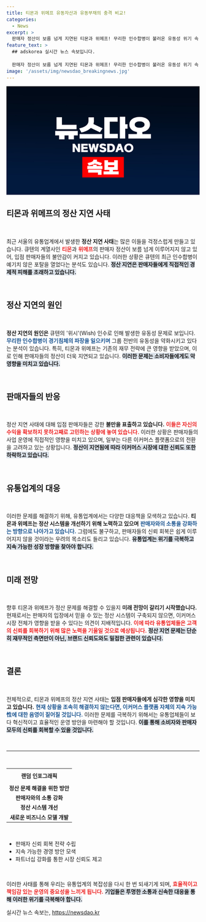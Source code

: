 ```yaml
---
title: 티몬과 위메프 유동자산과 유동부채의 충격 비교!
categories:
  - News
excerpt: >
  판매자 정산이 보름 넘게 지연된 티몬과 위메프! 무리한 인수합병이 불러온 유동성 위기 속 판매자들의 불안이 커지고 있다. 이 사태 뒤에 숨겨진 진실은? 클릭해서 확인해보세요!
feature_text: >
  ## adskorea 실시간 뉴스 속보입니다.

  판매자 정산이 보름 넘게 지연된 티몬과 위메프! 무리한 인수합병이 불러온 유동성 위기 속 판매자들의 불안이 커지고 있다. 이 사태 뒤에 숨겨진 진실은? 클릭해서 확인해보세요!
image: '/assets/img/newsdao_breakingnews.jpg'
---
```


<p><img src="/assets/img/newsdao_breakingnews.jpg" alt="adskorea 속보" /></p>

<h2 data-ke-size="size26">티몬과 위메프의 정산 지연 사태</h2>

<p data-ke-size="size16">&nbsp;</p>

<p>최근 서울의 유통업계에서 발생한 <b>정산 지연 사태</b>는 많은 이들을 걱정스럽게 만들고 있습니다. 큐텐의 계열사인 <b><span style="color: #ee2323;">티몬</span></b>과 <b><span style="color: #ee2323;">위메프</span></b>의 판매자 정산이 보름 넘게 이루어지지 않고 있어, 입점 판매자들의 불안감이 커지고 있습니다. 이러한 상황은 큐텐의 최근 인수합병이 예기치 않은 포탈을 열었다는 분석도 있습니다. <b><span style="background-color: #21538527;">정산 지연은 판매자들에게 직접적인 경제적 피해를 초래하고 있습니다.</span></b> </p>

<p data-ke-size="size16">&nbsp;</p>

<h2 data-ke-size="size26">정산 지연의 원인</h2>

<p data-ke-size="size16">&nbsp;</p>

<p><b>정산 지연의 원인은</b> 큐텐의 '위시'(Wish) 인수로 인해 발생한 유동성 문제로 보입니다. <b><span style="color: #1a5490;">무리한 인수합병이 경기침체의 파장을 일으키며</span></b> 그룹 전반의 유동성을 약화시키고 있다는 분석이 있습니다. 특히, 티몬과 위메프는 기존의 재무 전략에 큰 영향을 받았으며, 이로 인해 판매자들의 정산이 더욱 지연되고 있습니다. <b><span style="background-color: #21538527;">이러한 문제는 소비자들에게도 악영향을 미치고 있습니다.</span></b> </p>

<p data-ke-size="size16">&nbsp;</p>

<h2 data-ke-size="size26">판매자들의 반응</h2>

<p data-ke-size="size16">&nbsp;</p>

<p>정산 지연 사태에 대해 입점 판매자들은 강한 <b>불만을 표출하고 있습니다.</b> <b><span style="color: #ee2323;">이들은 자신의 수익을 확보하지 못하고째로 고민하는 상황에 놓여 있습니다.</span></b> 이러한 상황은 판매자들의 사업 운영에 직접적인 영향을 미치고 있으며, 일부는 다른 이커머스 플랫폼으로의 전환을 고려하고 있는 상황입니다. <b><span style="background-color: #21538527;">정산이 지연됨에 따라 이커머스 시장에 대한 신뢰도 또한 하락하고 있습니다.</span></b> </p>

<p data-ke-size="size16">&nbsp;</p>

<h2 data-ke-size="size26">유통업계의 대응</h2>

<p data-ke-size="size16">&nbsp;</p>

<p>이러한 문제를 해결하기 위해, 유통업계에서는 다양한 대응책을 모색하고 있습니다. <b>티몬과 위메프는 정산 시스템을 개선하기 위해 노력하고 있으며</b> <b><span style="color: #1a5490;">판매자와의 소통을 강화하는 방향으로 나아가고 있습니다.</span></b> 그럼에도 불구하고, 판매자들의 신뢰 회복은 쉽게 이루어지지 않을 것이라는 우려의 목소리도 들리고 있습니다. <b><span style="background-color: #21538527;">유통업계는 위기를 극복하고 지속 가능한 성장 방향을 찾아야 합니다.</span></b> </p>

<p data-ke-size="size16">&nbsp;</p>

<h2 data-ke-size="size26">미래 전망</h2>

<p data-ke-size="size16">&nbsp;</p>

<p>향후 티몬과 위메프가 정산 문제를 해결할 수 있을지 <b>미래 전망이 갈리기 시작했습니다.</b> 현재로서는 판매자의 입장에서 믿을 수 있는 정산 시스템이 구축되지 않으면, 이커머스 시장 전체가 영향을 받을 수 있다는 의견이 지배적입니다. <b><span style="color: #ee2323;">이에 따라 유통업체들은 고객의 신뢰를 회복하기 위해 많은 노력을 기울일 것으로 예상됩니다.</span></b> <b><span style="background-color: #21538527;">정산 지연 문제는 단순히 재무적인 측면만이 아닌, 브랜드 신뢰도와도 밀접한 관련이 있습니다.</span></b> </p>

<p data-ke-size="size16">&nbsp;</p>

<h2 data-ke-size="size26">결론</h2>

<p data-ke-size="size16">&nbsp;</p>

<p>전체적으로, 티몬과 위메프의 정산 지연 사태는 <b>입점 판매자들에게 심각한 영향을 미치고 있습니다.</b> <b><span style="color: #1a5490;">현재 상황을 조속히 해결하지 않는다면, 이커머스 플랫폼 자체의 지속 가능性에 대한 음영이 짙어질 것입니다.</span></b> 이러한 문제를 극복하기 위해서는 유통업체들이 보다 혁신적이고 효율적인 운영 방안을 마련해야 할 것입니다. <b><span style="background-color: #21538527;">이를 통해 소비자와 판매자 모두의 신뢰를 회복할 수 있을 것입니다.</span></b> </p>

<p data-ke-size="size16">&nbsp;</p>

<hr>

<p data-ke-size="size16">&nbsp;</p>

<table style="width: 100%;">
  <tr>
    <td style="text-align: center; height: 33px;"><b>랜덤 인포그래픽</b></td>
  </tr>
  <tr>
    <td style="text-align: center; height: 17px;"><b>정산 문제 해결을 위한 방안</b></td>
  </tr>
  <tr>
    <td style="text-align: center; height: 17px;"><b>판매자와의 소통 강화</b></td>
  </tr>
  <tr>
    <td style="text-align: center; height: 17px;"><b>정산 시스템 개선</b></td>
  </tr>
  <tr>
    <td style="text-align: center; height: 17px;"><b>새로운 비즈니스 모델 개발</b></td>
  </tr>
</table>

<p data-ke-size="size16">&nbsp;</p>

<ul>
  <li>판매자 신뢰 회복 전략 수립</li>
  <li>지속 가능한 경영 방안 모색</li>
  <li>파트너십 강화를 통한 시장 신뢰도 제고</li>
</ul>

<p data-ke-size="size16">&nbsp;</p> 

<p>이러한 사태를 통해 우리는 유통업계의 복잡성을 다시 한 번 되새기게 되며, <b><span style="color: #ee2323;">효율적이고 책임감 있는 운영의 중요성을 느끼게 됩니다.</span></b> <b><span style="background-color: #21538527;">기업들은 투명한 소통과 신속한 대응을 통해 이러한 위기를 극복해야 합니다.</span></b></p>
실시간 뉴스 속보는, <a href="https://newsdao.kr" rel="dofollow">https://newsdao.kr</a>



